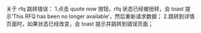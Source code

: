 关于 rfq 跳转错误： 1.点击 quote now 按钮，rfq 状态已经被扭转，会 toast 提示‘This RFQ has been no longer available’，然后重新请求数据； 2.跳转到详情页面时，如果状态已经改变，会 toast 提示并跳转到错误页面；
